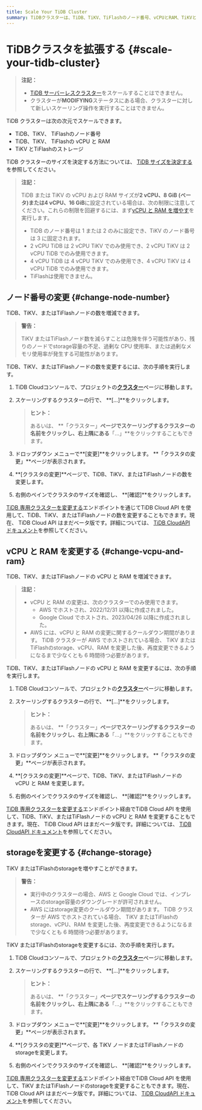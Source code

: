 ```yaml
---
title: Scale Your TiDB Cluster
summary: TiDBクラスターは、TiDB、TiKV、TiFlashのノード番号、vCPUとRAM、TiKVとTiFlashのストレージを拡張できます。ノード番号を変更するには、TiDB Cloudコンソールでクラスターを選択し、変更をクリックします。vCPUとRAMを変更するには、同じ手順を実行します。また、TiKVまたはTiFlashのストレージを増やすこともできます。ただし、変更後にクールダウン期間が必要です。TiDB Cloud APIを使用して変更することもできます。
---
```


# TiDBクラスタを拡張する {#scale-your-tidb-cluster}

> **注記：**
>
> -   [TiDB サーバーレスクラスター](/tidb-cloud/select-cluster-tier.md#tidb-serverless)をスケールすることはできません。
> -   クラスターが**MODIFYING**ステータスにある場合、クラスターに対して新しいスケーリング操作を実行することはできません。

TiDB クラスターは次の次元でスケールできます。

-   TiDB、TiKV、 TiFlashのノード番号
-   TiDB、TiKV、 TiFlashの vCPU と RAM
-   TiKV とTiFlashのストレージ

TiDB クラスターのサイズを決定する方法については、 [TiDB サイズを決定する](/tidb-cloud/size-your-cluster.md)を参照してください。

> **注記：**
>
> TiDB または TiKV の vCPU および RAM サイズが**2 vCPU、8 GiB (ベータ)**または**4 vCPU、16 GiB**に設定されている場合は、次の制限に注意してください。これらの制限を回避するには、まず[vCPU と RAM を増やす](#change-vcpu-and-ram)を実行します。
>
> -   TiDB のノード番号は 1 または 2 のみに設定でき、TiKV のノード番号は 3 に固定されます。
> -   2 vCPU TiDB は 2 vCPU TiKV でのみ使用でき、2 vCPU TiKV は 2 vCPU TiDB でのみ使用できます。
> -   4 vCPU TiDB は 4 vCPU TiKV でのみ使用でき、4 vCPU TiKV は 4 vCPU TiDB でのみ使用できます。
> -   TiFlashは使用できません。

## ノード番号の変更 {#change-node-number}

TiDB、TiKV、またはTiFlashノードの数を増減できます。

> **警告：**
>
> TiKV またはTiFlashノード数を減らすことは危険を伴う可能性があり、残りのノードでstorage容量の不足、過剰な CPU 使用率、または過剰なメモリ使用率が発生する可能性があります。

TiDB、TiKV、またはTiFlashノードの数を変更するには、次の手順を実行します。

1.  TiDB Cloudコンソールで、プロジェクトの[**クラスター**](https://tidbcloud.com/console/clusters)ページに移動します。

2.  スケーリングするクラスターの行で、 **[...]**をクリックします。

    > **ヒント：**
    >
    > あるいは、 **「クラスター」**ページでスケーリングするクラスターの名前をクリックし、右上隅にある**「...」**をクリックすることもできます。

3.  ドロップダウン メニューで**[変更]**をクリックします。 **「クラスタの変更」**ページが表示されます。

4.  **[クラスタの変更]**ページで、TiDB、TiKV、またはTiFlashノードの数を変更します。

5.  右側のペインでクラスタのサイズを確認し、 **[確認]**をクリックします。

[TiDB 専用クラスターを変更する](https://docs.pingcap.com/tidbcloud/api/v1beta#tag/Cluster/operation/UpdateCluster)エンドポイントを通じてTiDB Cloud API を使用して、TiDB、TiKV、またはTiFlashノードの数を変更することもできます。現在、 TiDB Cloud API はまだベータ版です。詳細については、 [TiDB CloudAPI ドキュメント](https://docs.pingcap.com/tidbcloud/api/v1beta)を参照してください。

## vCPU と RAM を変更する {#change-vcpu-and-ram}

TiDB、TiKV、またはTiFlashノードの vCPU と RAM を増減できます。

> **注記：**
>
> -   vCPU と RAM の変更は、次のクラスターでのみ使用できます。
>     -   AWS でホストされ、2022/12/31 以降に作成されました。
>     -   Google Cloud でホストされ、2023/04/26 以降に作成されました。
> -   AWS には、vCPU と RAM の変更に関するクールダウン期間があります。 TiDB クラスターが AWS でホストされている場合、 TiKV またはTiFlashのstorage、vCPU、RAM を変更した後、再度変更できるようになるまで少なくとも 6 時間待つ必要があります。

TiDB、TiKV、またはTiFlashノードの vCPU と RAM を変更するには、次の手順を実行します。

1.  TiDB Cloudコンソールで、プロジェクトの[**クラスター**](https://tidbcloud.com/console/clusters)ページに移動します。

2.  スケーリングするクラスターの行で、 **[...]**をクリックします。

    > **ヒント：**
    >
    > あるいは、 **「クラスター」**ページでスケーリングするクラスターの名前をクリックし、右上隅にある**「...」**をクリックすることもできます。

3.  ドロップダウン メニューで**[変更]**をクリックします。 **「クラスタの変更」**ページが表示されます。

4.  **[クラスタの変更]**ページで、TiDB、TiKV、またはTiFlashノードの vCPU と RAM を変更します。

5.  右側のペインでクラスタのサイズを確認し、 **[確認]**をクリックします。

[TiDB 専用クラスターを変更する](https://docs.pingcap.com/tidbcloud/api/v1beta#tag/Cluster/operation/UpdateCluster)エンドポイント経由でTiDB Cloud API を使用して、TiDB、TiKV、またはTiFlashノードの vCPU と RAM を変更することもできます。現在、 TiDB Cloud API はまだベータ版です。詳細については、 [TiDB CloudAPI ドキュメント](https://docs.pingcap.com/tidbcloud/api/v1beta)を参照してください。

## storageを変更する {#change-storage}

TiKV またはTiFlashのstorageを増やすことができます。

> **警告：**
>
> -   実行中のクラスターの場合、AWS と Google Cloud では、インプレースのstorage容量のダウングレードが許可されません。
> -   AWS にはstorage変更のクールダウン期間があります。 TiDB クラスターが AWS でホストされている場合、 TiKV またはTiFlashのstorage、vCPU、RAM を変更した後、再度変更できるようになるまで少なくとも 6 時間待つ必要があります。

TiKV またはTiFlashのstorageを変更するには、次の手順を実行します。

1.  TiDB Cloudコンソールで、プロジェクトの[**クラスター**](https://tidbcloud.com/console/clusters)ページに移動します。

2.  スケーリングするクラスターの行で、 **[...]**をクリックします。

    > **ヒント：**
    >
    > あるいは、 **「クラスター」**ページでスケーリングするクラスターの名前をクリックし、右上隅にある**「...」**をクリックすることもできます。

3.  ドロップダウン メニューで**[変更]**をクリックします。 **「クラスタの変更」**ページが表示されます。

4.  **[クラスタの変更]**ページで、各 TiKV ノードまたはTiFlashノードのstorageを変更します。

5.  右側のペインでクラスタのサイズを確認し、 **[確認]**をクリックします。

[TiDB 専用クラスターを変更する](https://docs.pingcap.com/tidbcloud/api/v1beta#tag/Cluster/operation/UpdateCluster)エンドポイント経由でTiDB Cloud API を使用して、TiKV またはTiFlashノードのstorageを変更することもできます。現在、 TiDB Cloud API はまだベータ版です。詳細については、 [TiDB CloudAPI ドキュメント](https://docs.pingcap.com/tidbcloud/api/v1beta)を参照してください。
